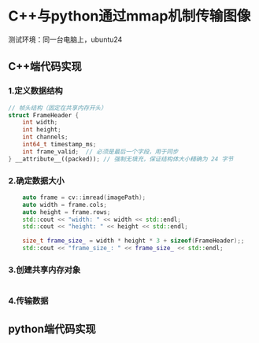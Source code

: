 # C++与python通过mmap机制传输图像

测试环境：同一台电脑上，ubuntu24

## C++端代码实现

### 1.定义数据结构

```C++
// 帧头结构（固定在共享内存开头）
struct FrameHeader {
    int width;
    int height;
    int channels;
    int64_t timestamp_ms;
    int frame_valid;  // 必须是最后一个字段，用于同步
} __attribute__((packed)); // 强制无填充，保证结构体大小精确为 24 字节
```

### 2.确定数据大小

```c++
    auto frame = cv::imread(imagePath);
    auto width = frame.cols;
    auto height = frame.rows;
    std::cout << "width: " << width << std::endl;
    std::cout << "height: " << height << std::endl;

    size_t frame_size_ = width * height * 3 + sizeof(FrameHeader);;
    std::cout << "frame_size_: " << frame_size_ << std::endl;
```

### 3.创建共享内存对象

```c++

```


### 4.传输数据



## python端代码实现
